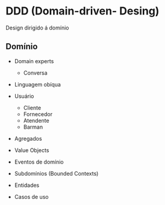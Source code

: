 # DDD (Domain-driven- Desing)

Design dirigido á domínio

## Domínio

- Domain experts
  - Conversa
- Linguagem obíqua

- Usuário
  - Cliente
  - Fornecedor
  - Atendente
  - Barman

- Agregados
- Value Objects
- Eventos de domínio
- Subdomínios (Bounded Contexts)
- Entidades
- Casos de uso